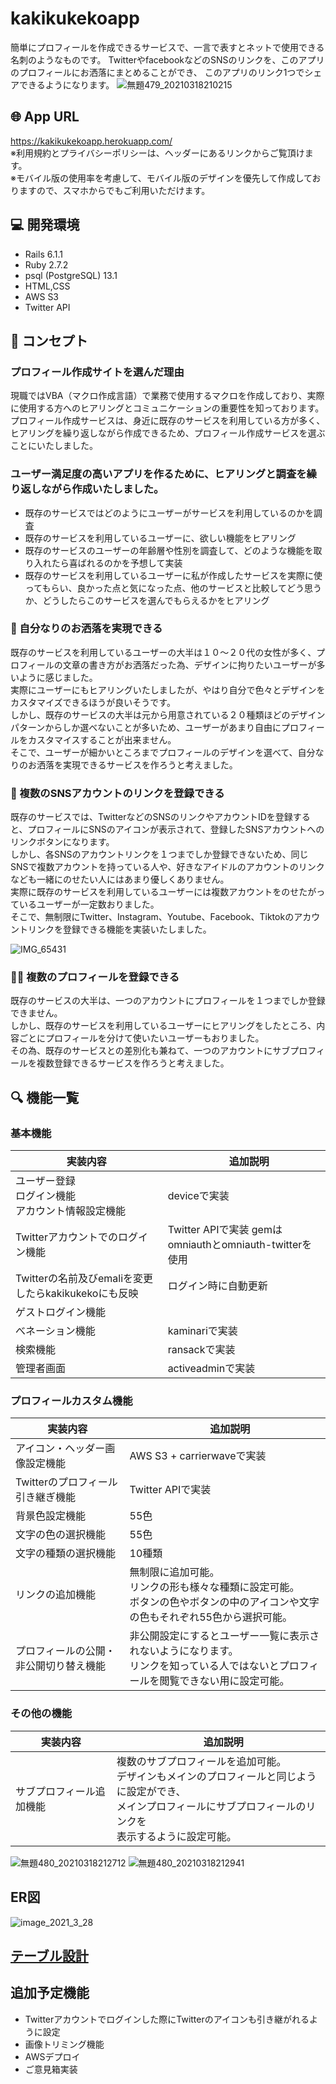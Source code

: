# kakikukekoapp
簡単にプロフィールを作成できるサービスで、一言で表すとネットで使用できる名刺のようなものです。 
TwitterやfacebookなどのSNSのリンクを、このアプリのプロフィールにお洒落にまとめることができ、
このアプリのリンク1つでシェアできるようになります。
![無題479_20210318210215](https://user-images.githubusercontent.com/76430700/111623489-cd0cb500-882d-11eb-8bf5-c7096f88278f.png)

## 🌐 App URL
https://kakikukekoapp.herokuapp.com/  
※利用規約とプライバシーポリシーは、ヘッダーにあるリンクからご覧頂けます。  
※モバイル版の使用率を考慮して、モバイル版のデザインを優先して作成しておりますので、スマホからでもご利用いただけます。

## 💻 開発環境
- Rails 6.1.1
- Ruby 2.7.2
- psql (PostgreSQL) 13.1
- HTML,CSS
- AWS S3
- Twitter API

## 💬 コンセプト
### プロフィール作成サイトを選んだ理由
現職ではVBA（マクロ作成言語）で業務で使用するマクロを作成しており、実際に使用する方へのヒアリングとコミュニケーションの重要性を知っております。   
プロフィール作成サービスは、身近に既存のサービスを利用している方が多く、ヒアリングを繰り返しながら作成できるため、プロフィール作成サービスを選ぶことにいたしました。

### ユーザー満足度の高いアプリを作るために、ヒアリングと調査を繰り返しながら作成いたしました。  
- 既存のサービスではどのようにユーザーがサービスを利用しているのかを調査  
- 既存のサービスを利用しているユーザーに、欲しい機能をヒアリング
- 既存のサービスのユーザーの年齢層や性別を調査して、どのような機能を取り入れたら喜ばれるのかを予想して実装
- 既存のサービスを利用しているユーザーに私が作成したサービスを実際に使ってもらい、良かった点と気になった点、他のサービスと比較してどう思うか、どうしたらこのサービスを選んでもらえるかをヒアリング

### 🎨 自分なりのお洒落を実現できる
既存のサービスを利用しているユーザーの大半は１０～２０代の女性が多く、プロフィールの文章の書き方がお洒落だった為、デザインに拘りたいユーザーが多いように感じました。  
実際にユーザーにもヒアリングいたしましたが、やはり自分で色々とデザインをカスタマイズできるほうが良いそうです。  
しかし、既存のサービスの大半は元から用意されている２０種類ほどのデザインパターンからしか選べないことが多いため、ユーザーがあまり自由にプロフィールをカスタマイスすることが出来ません。   
そこで、ユーザーが細かいところまでプロフィールのデザインを選べて、自分なりのお洒落を実現できるサービスを作ろうと考えました。  

### 🔗 複数のSNSアカウントのリンクを登録できる
既存のサービスでは、TwitterなどのSNSのリンクやアカウントIDを登録すると、プロフィールにSNSのアイコンが表示されて、登録したSNSアカウントへのリンクボタンになります。    
しかし、各SNSのアカウントリンクを１つまでしか登録できないため、同じSNSで複数アカウントを持っている人や、好きなアイドルのアカウントのリンクなども一緒にのせたい人にはあまり優しくありません。  
実際に既存のサービスを利用しているユーザーには複数アカウントをのせたがっているユーザーが一定数おりました。  
そこで、無制限にTwitter、Instagram、Youtube、Facebook、Tiktokのアカウントリンクを登録できる機能を実装いたしました。  

![IMG_65431](https://user-images.githubusercontent.com/76430700/110473292-b7a6d500-8121-11eb-9804-8707115d02b4.png)

### 📄📄 複数のプロフィールを登録できる
既存のサービスの大半は、一つのアカウントにプロフィールを１つまでしか登録できません。  
しかし、既存のサービスを利用しているユーザーにヒアリングをしたところ、内容ごとにプロフィールを分けて使いたいユーザーもおりました。  
その為、既存のサービスとの差別化も兼ねて、一つのアカウントにサブプロフィールを複数登録できるサービスを作ろうと考えました。

## 🔍 機能一覧

### 基本機能
|  実装内容  |　追加説明  |
| ---- | ---- |
|  ユーザー登録<br>ログイン機能<br>アカウント情報設定機能  |  deviceで実装  |
|  Twitterアカウントでのログイン機能  |  Twitter APIで実装 gemはomniauthとomniauth-twitterを使用|
|  Twitterの名前及びemaliを変更したらkakikukekoにも反映  | ログイン時に自動更新 |
|  ゲストログイン機能  |    |
|  べネーション機能 |  kaminariで実装  |
|  検索機能 |  ransackで実装  |
|  管理者画面  |  activeadminで実装  |

### プロフィールカスタム機能 
|  実装内容  |　追加説明  |
| ---- | ---- |
|  アイコン・ヘッダー画像設定機能  |  AWS S3 + carrierwaveで実装  |
|  Twitterのプロフィール引き継ぎ機能  |  Twitter APIで実装  |
| 背景色設定機能  |  55色  |
| 文字の色の選択機能 |  55色  |
| 文字の種類の選択機能  |  10種類  |
| リンクの追加機能  |  無制限に追加可能。<br>リンクの形も様々な種類に設定可能。<br>ボタンの色やボタンの中のアイコンや文字の色もそれぞれ55色から選択可能。  |
| プロフィールの公開・非公開切り替え機能  |  非公開設定にするとユーザー一覧に表示されないようになります。<br>リンクを知っている人ではないとプロフィールを閲覧できない用に設定可能。  |

### その他の機能
|  実装内容 　|　追加説明  |
| ---- | ---- |
|  サブプロフィール追加機能  | 複数のサブプロフィールを追加可能。<br> デザインもメインのプロフィールと同じように設定ができ、<br>メインプロフィールにサブプロフィールのリンクを<br>表示するように設定可能。  |

![無題480_20210318212712](https://user-images.githubusercontent.com/76430700/111626369-4063f600-8831-11eb-8bc7-de4c87853631.png)
![無題480_20210318212941](https://user-images.githubusercontent.com/76430700/111626375-41952300-8831-11eb-8c7f-c8638e872219.png)

## ER図
![image_2021_3_28](https://user-images.githubusercontent.com/76430700/112745574-75680980-8fe4-11eb-95d2-9efee80ebb47.png)

## [テーブル設計](https://docs.google.com/spreadsheets/d/13P-5MeE7ZZ1ZR2DLBxzS01MRNf-DVC8XF1ZidiUwb-0/edit#gid=0)

## 追加予定機能
- Twitterアカウントでログインした際にTwitterのアイコンも引き継がれるように設定
- 画像トリミング機能
- AWSデプロイ
- ご意見箱実装
